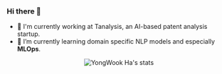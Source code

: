 ### Hi there 👋

- 🔭 I'm currently working at Tanalysis, an AI-based patent analysis startup.
- 🌱 I’m currently learning domain specific NLP models and especially **MLOps**.

<p align="center"> 
<img src="https://github-readme-stats.vercel.app/api?username=YongWookHa&count_private=true&show_icons=true&theme=dark" alt="YongWook Ha's stats" /> </p>
